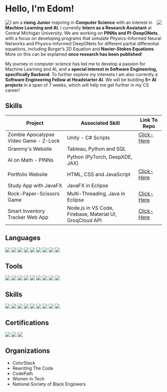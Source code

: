 # Hello, I'm Edom!          
<div>
  <span style="float: left">
    <a href="https://www.linkedin.com/in/edombelayneh" target="_blank">
      <img src="https://img.shields.io/badge/-LinkedIn-0072b1?&style=for-the-badge&logo=linkedin&logoColor=white" />
    </a>
  </span>
  <span style="float: right">
    <a href="https://drive.google.com/file/d/1h-ei2vxYnh_Vl240Hk4TwxFyrNKYwdh2/view?usp=sharing" target="_blank">
      <img src="https://img.shields.io/badge/-Resume-f2336f?&style=for-the-badge&logoColor=white" />
    </a>
  </span>
</div>


I am a **rising Junior** majoring in **Computer Science** with an interest in **Machine Learning and AI**. I currently **Intern as a Research Assistant** at Central Michigan University. We are working on **PINNs and PI-DeepONets**, with a focus on developing programs that simulate Physics-Informed Neural Networks and Physics-Informed DeepONets for different partial differential equations, including Burger’s 2D Equation and **Navier-Stokes Equations**. More on this can be explained **once research has been published**!

My journey in computer science has led me to develop a passion for Machine Learning and AI, and a **special interest in Software Engineering, specifically Backend**. To further explore my interests I am also currently a **Software Engineering Fellow at Headstarter AI**. We will be building **5+ AI projects** in a span of 7 weeks, which will help me get further in my CS career!

## Skills

| Project                                       | Associated Skill                                        | Link To Repo    |
|-----------------------------------------------|---------------------------------------------------------|-----------------|
| Zombie Apocalypse Video Game - Z-Lock         | Unity - C# Scripts                                      |  <a href="https://github.com/edombelayneh/Zombie-Apocalypse-Video-Game-Z-Lock.git">Click-Here</a> |
| Grammy's Website                              | Tableau, Python and SQL                                 |                 |
| AI on Math - PINNs                            | Python (PyTorch, DeepXDE, JAX)                          |                 |
| Portfolio Website                             | HTML, CSS and JavaScript                                |  <a href="https://github.com/edombelayneh/edombelayneh.github.io.git">Click-Here</a> |
| Study App with JavaFX                         | JavaFX in Eclipse                                       |                 |
| Rock-Paper-Scissors Game                      | Multi-Threading, Java in Eclipse                        |  <a href="https://github.com/edombelayneh/RPS-game-with-Multithreading.git">Click-Here</a> |
| Smart Inventory Tracker Web App               | Node.js in VS Code, Firebase, Material UI, GroqCloud API  |  <a href="https://github.com/edombelayneh/Inventory.git">Click-Here</a> |



## Languages
<div>
    <img src="https://img.shields.io/badge/-Java-red?&style=for-the-badge&logo=Java&logoColor=white" />
    <img src="https://img.shields.io/badge/-Python-1679A7?&style=for-the-badge&logo=Python&logoColor=white" />
    <img src="https://img.shields.io/badge/-Swift-EF3B2D?&style=for-the-badge&logo=Swift&logoColor=white" />
    <img src="https://img.shields.io/badge/-Html-orange?&style=for-the-badge&logo=html5&logoColor=white" />
    <img src="https://img.shields.io/badge/-CSS-blue?&style=for-the-badge&logo=css3&logoColor=white" />
    <img src="https://img.shields.io/badge/-JavaScript-e8d82a?&style=for-the-badge&logo=javascript&logoColor=white" />
    <img src="https://img.shields.io/badge/-C-5b9bf5?&style=for-the-badge&logo=c&logoColor=white" />
    <img src="https://img.shields.io/badge/-C++-032d69?&style=for-the-badge&logo=cplusplus&logoColor=white" />
    <img src="https://img.shields.io/badge/-Node.js-green?&style=for-the-badge&logo=nodedotjs&logoColor=white" />
</div>

## Tools
<div>
    <img src="https://img.shields.io/badge/-Eclipse-1679A7?&style=for-the-badge&logo=Eclipse&logoColor=white" />
    <img src="https://img.shields.io/badge/-JupyterNotebook-orange?&style=for-the-badge&logo=Jupyter&logoColor=white" />
    <img src="https://img.shields.io/badge/-MySQL-4c20b3?&style=for-the-badge&logo=mysql&logoColor=white" />
    <img src="https://img.shields.io/badge/-VSCode-364559?&style=for-the-badge&logoColor=white" />
    <img src="https://img.shields.io/badge/-XCode-1a529c?&style=for-the-badge&logo=xcode&logoColor=white" />
    <img src="https://img.shields.io/badge/-Arduino-35969c?&style=for-the-badge&logo=arduino&logoColor=white" />
    <img src="https://img.shields.io/badge/-Unity-27292b?&style=for-the-badge&logo=unity&logoColor=white" />
    <img src="https://img.shields.io/badge/-Firebase-orange?&style=for-the-badge&logo=firebase&logoColor=white" />
    <img src="https://img.shields.io/badge/-Llama-blue?&style=for-the-badge&logo=meta&logoColor=white" />
</div>

## Skills
<div>
    <img src="https://img.shields.io/badge/-Multithreading-1679A7?&style=for-the-badge&logo=Eclipse&logoColor=white" />
    <img src="https://img.shields.io/badge/-Neural Networks-1679A7?&style=for-the-badge&logo=Eclipse&logoColor=white" />
    <img src="https://img.shields.io/badge/-Physics Informed Neural Networks-1679A7?&style=for-the-badge&logo=Eclipse&logoColor=white" />
    <img src="https://img.shields.io/badge/-Physics Informed DeepONets-1679A7?&style=for-the-badge&logo=Eclipse&logoColor=white" />
    <img src="https://img.shields.io/badge/-Machine Learning-1679A7?&style=for-the-badge&logo=Eclipse&logoColor=white" />
    <img src="https://img.shields.io/badge/-PyTorch-1679A7?&style=for-the-badge&logo=Eclipse&logoColor=white" />
    <img src="https://img.shields.io/badge/-DeepXDE-1679A7?&style=for-the-badge&logo=Eclipse&logoColor=white" />
    <img src="https://img.shields.io/badge/-JAX-1679A7?&style=for-the-badge&logo=Eclipse&logoColor=white" />
    <img src="https://img.shields.io/badge/-Tensor Flow-1679A7?&style=for-the-badge&logo=Eclipse&logoColor=white" />
</div>


## Certifications
<div>
<img src="https://img.shields.io/badge/-CyberSecurity Certificate | Google-618dd4?&style=for-the-badge&logo=google&logoColor=white" />
<img src="https://img.shields.io/badge/-Python Specialist | Global Tech Experience-1679A7?&style=for-the-badge&logo=python&logoColor=white" />
<img src="https://img.shields.io/badge/-SQL Specialist | Global Tech Experience-4c20b3?&style=for-the-badge&logo=mysql&logoColor=white" />
</div>

## Organizations
- ColorStack
- Rewriting The Code
- CodePath
- Women In Tech
- National Society of Black Engineers
